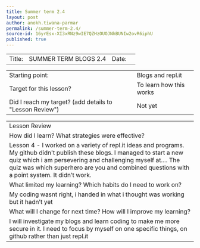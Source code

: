 ```yaml
---
title: Summer term 2.4
layout: post
author: anokh.tiwana-parmar
permalink: /summer-term-2.4/
source-id: 16yrEsx-XI3xRNz9wIE7QZHzOUOJNhBUNIw2ovR6iphU
published: true
---
```

<table>
  <tr>
    <td>Title:  </td>
    <td>SUMMER TERM BLOGS 2.4</td>
    <td> Date:  </td>
    <td></td>
  </tr>
</table>


<table>
  <tr>
    <td>Starting point:</td>
    <td>Blogs and repl.it</td>
  </tr>
  <tr>
    <td>Target for this lesson?</td>
    <td>To learn how this works</td>
  </tr>
  <tr>
    <td>Did I reach my target? 
(add details to "Lesson Review")</td>
    <td>Not yet</td>
  </tr>
</table>


<table>
  <tr>
    <td>Lesson Review</td>
  </tr>
  <tr>
    <td>How did I learn? What strategies were effective? </td>
  </tr>
  <tr>
    <td>Lesson 4 - I worked on a variety of repl.it ideas and programs. My github didn't publish these blogs. I managed to start a new quiz which i am persevering and challenging myself at.... The quiz was which superhero are you and combined questions with a point system. It didn’t work.</td>
  </tr>
  <tr>
    <td>What limited my learning? Which habits do I need to work on? </td>
  </tr>
  <tr>
    <td>My coding wasnt right, i handed in what i thought was working but it hadn’t yet
</td>
  </tr>
  <tr>
    <td>What will I change for next time? How will I improve my learning?</td>
  </tr>
  <tr>
    <td>I will investigate my blogs and learn coding to make me more secure in it. I need to focus by myself on one specific things, on github rather than just repl.it</td>
  </tr>
</table>


